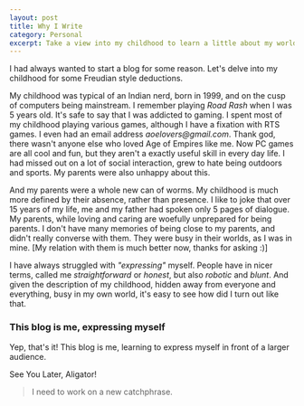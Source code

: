 ```yaml
---
layout: post
title: Why I Write
category: Personal
excerpt: Take a view into my childhood to learn a little about my world views and motivation for writing this blog.
---
```


I had always wanted to start a blog for some reason. Let's delve into my childhood for some Freudian style deductions.

My childhood was typical of an Indian nerd, born in 1999, and on the cusp of computers being mainstream. I remember playing _Road Rash_ when I was 5 years old. It's safe to say that I was addicted to gaming. I spent most of my childhood playing various games, although I have a fixation with RTS games. I even had an email address _aoelovers@gmail.com_. Thank god, there wasn't anyone else who loved Age of Empires like me. Now PC games are all cool and fun, but they aren't a exactly useful skill in every day life. I had missed out on a lot of social interaction, grew to hate being outdoors and sports. My parents were also unhappy about this.

And my parents were a whole new can of worms. My childhood is much more defined by their absence, rather than presence. I like to joke that over 15 years of my life, me and my father had spoken only 5 pages of dialogue. My parents, while loving and caring are woefully unprepared for being parents. I don't have many memories of being close to my parents, and didn't really converse with them. They were busy in their worlds, as I was in mine. [My relation with them is much better now, thanks for asking :)]

I have always struggled with _"expressing"_ myself. People have in nicer terms, called me _straightforward_ or _honest_, but also _robotic_ and _blunt_. And given the description of my childhood, hidden away from everyone and everything, busy in my own world, it's easy to see how did I turn out like that.

### This blog is me, expressing myself

Yep, that's it! This blog is me, learning to express myself in front of a larger audience.

See You Later, Aligator!

> I need to work on a new catchphrase.

